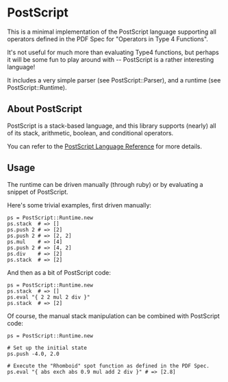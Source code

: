 # PostScript

This is a minimal implementation of the PostScript language supporting all
operators defined in the PDF Spec for "Operators in Type 4 Functions".

It's not useful for much more than evaluating Type4 functions, but perhaps it
will be some fun to play around with -- PostScript is a rather interesting
language!

It includes a very simple parser (see PostScript::Parser), and a runtime (see
PostScript::Runtime).

## About PostScript

PostScript is a stack-based language, and this library supports (nearly) all of
its stack, arithmetic, boolean, and conditional operators.

You can refer to the [PostScript Language
Reference](http://www.adobe.com/products/postscript/pdfs/PLRM.pdf) for more details.

## Usage

The runtime can be driven manually (through ruby) or by evaluating a snippet of
PostScript.

Here's some trivial examples, first driven manually:

    ps = PostScript::Runtime.new
    ps.stack  # => []
    ps.push 2 # => [2]
    ps.push 2 # => [2, 2]
    ps.mul    # => [4]
    ps.push 2 # => [4, 2]
    ps.div    # => [2]
    ps.stack  # => [2]

And then as a bit of PostScript code:

    ps = PostScript::Runtime.new
    ps.stack  # => []
    ps.eval "{ 2 2 mul 2 div }"
    ps.stack  # => [2]

Of course, the manual stack manipulation can be combined with PostScript code:

    ps = PostScript::Runtime.new

    # Set up the initial state
    ps.push -4.0, 2.0

    # Execute the "Rhomboid" spot function as defined in the PDF Spec.
    ps.eval "{ abs exch abs 0.9 mul add 2 div }" # => [2.8]

